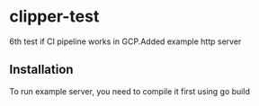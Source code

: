 # clipper-test
6th test if CI pipeline works in GCP.Added example http server
## Installation
To run example server, you need to compile it first using go build
